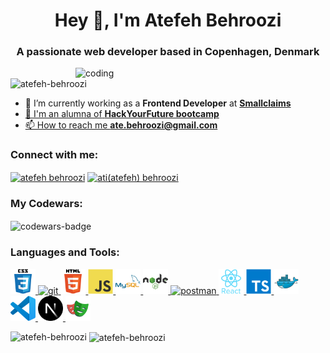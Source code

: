 <h1 align="center">Hey 👋, I'm Atefeh Behroozi</h1>
<h3 align="center">A passionate web developer based in Copenhagen, Denmark</h3>
<img align="right" alt="coding" width="400" src="https://tse4.mm.bing.net/th?id=OIP.uGIdIh7Um_O_Cry35-_uhwHaFj&pid=Api&P=0&h=180">


<p align="left"> <img src="https://komarev.com/ghpvc/?username=atefeh-behroozi&label=Profile%20views&color=0e75b6&style=flat" alt="atefeh-behroozi" /> </p>



- 🌱 I’m currently working as a **Frontend Developer** at <a href="https://www.smallclaims.ai/">**Smallclaims**
- 🤝 I'm an alumna of<a href="https://www.hackyourfuture.dk/"> **HackYourFuture bootcamp**
- 📫 How to reach me **ate.behroozi@gmail.com**
  

<h3 align="left">Connect with me:</h3>
<p align="left">
<a href="https://codepen.io/atefeh behroozi" target="blank"><img align="center" src="https://raw.githubusercontent.com/rahuldkjain/github-profile-readme-generator/master/src/images/icons/Social/codepen.svg" alt="atefeh behroozi" height="30" width="40" /></a>
<a href="https://linkedin.com/in/ati(atefeh) behroozi" target="blank"><img align="center" src="https://raw.githubusercontent.com/rahuldkjain/github-profile-readme-generator/master/src/images/icons/Social/linked-in-alt.svg" alt="ati(atefeh) behroozi" height="30" width="40" /></a>
</p>

<h3>My Codewars:</h3>
<img align="center" src="https://www.codewars.com/users/Atefeh-Behroozi/badges/micro" alt="codewars-badge" />
<h3 align="left">Languages and Tools:</h3>
<p align="left"> <a href="https://www.w3schools.com/css/" target="_blank" rel="noreferrer"> <img src="https://raw.githubusercontent.com/devicons/devicon/master/icons/css3/css3-original-wordmark.svg" alt="css3" width="40" height="40"/> </a> <a href="https://git-scm.com/" target="_blank" rel="noreferrer"> <img src="https://www.vectorlogo.zone/logos/git-scm/git-scm-icon.svg" alt="git" width="40" height="40"/> </a> <a href="https://www.w3.org/html/" target="_blank" rel="noreferrer"> <img src="https://raw.githubusercontent.com/devicons/devicon/master/icons/html5/html5-original-wordmark.svg" alt="html5" width="40" height="40"/> </a> <a href="https://developer.mozilla.org/en-US/docs/Web/JavaScript" target="_blank" rel="noreferrer"> <img src="https://raw.githubusercontent.com/devicons/devicon/master/icons/javascript/javascript-original.svg" alt="javascript" width="40" height="40"/> </a> <a href="https://www.mysql.com/" target="_blank" rel="noreferrer"> <img src="https://raw.githubusercontent.com/devicons/devicon/master/icons/mysql/mysql-original-wordmark.svg" alt="mysql" width="40" height="40"/> </a> <a href="https://nodejs.org" target="_blank" rel="noreferrer"> <img src="https://raw.githubusercontent.com/devicons/devicon/master/icons/nodejs/nodejs-original-wordmark.svg" alt="nodejs" width="40" height="40"/> </a> <a href="https://postman.com" target="_blank" rel="noreferrer"> <img src="https://www.vectorlogo.zone/logos/getpostman/getpostman-icon.svg" alt="postman" width="40" height="40"/> </a> <a href="https://reactjs.org/" target="_blank" rel="noreferrer"> <img src="https://raw.githubusercontent.com/devicons/devicon/master/icons/react/react-original-wordmark.svg" alt="react" width="40" height="40"/> </a> <a href="https://www.typescriptlang.org/" target="_blank" rel="noreferrer"> <img src="https://raw.githubusercontent.com/devicons/devicon/master/icons/typescript/typescript-original.svg" alt="typescript" width="40" height="40"/> </a> <a href="https://www.docker.com/" target="_blank" rel="noreferrer"> <img src="https://raw.githubusercontent.com/devicons/devicon/master/icons/docker/docker-original.svg" alt="docker" width="40" height="40"/> </a> <a href="https://code.visualstudio.com/" target="_blank" rel="noreferrer"> <img src="https://raw.githubusercontent.com/devicons/devicon/master/icons/vscode/vscode-original.svg" alt="vscode" width="40" height="40"/> </a> <a href="https://nextjs.org/" target="_blank" rel="noreferrer"> <img src="https://raw.githubusercontent.com/devicons/devicon/master/icons/nextjs/nextjs-original.svg" alt="nextjs" width="40" height="40"/> </a> <a href="https://playwright.dev/" target="_blank" rel="noreferrer"> <img src="https://raw.githubusercontent.com/devicons/devicon/master/icons/playwright/playwright-original.svg" alt="playwright" width="40" height="40"/> </a></p>


<p><img align="left" src="https://github-readme-stats.vercel.app/api/top-langs?username=atefeh-behroozi&show_icons=true&locale=en&layout=compact" alt="atefeh-behroozi" /></p>


<p>&nbsp;<img align="center" src="https://github-readme-stats.vercel.app/api?username=atefeh-behroozi&show_icons=true&locale=en" alt="atefeh-behroozi" /></p>

